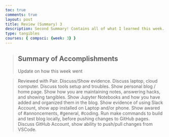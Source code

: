```yaml
---
toc: true
comments: true
layout: post
title: Review (Summary) 3
description: Second Summary! Contains all of what I learned this week.
type: tangibles
courses: { compsci: {week: 3} }
---
```


> ## Summary of Accomplishments
> Update on how this week went

> Reviewed with Pair. Discuss/Show evidence.
Discuss laptop, cloud computer.
Discuss tools setup and troubles.
Show personal blog / home page.
Show how you are maintaining notes, answering hacks, and showing tangibles.
Show Jupyter Notebooks and how you have added and organized them in the blog.
Show evidence of using Slack Account, show app installed on Laptop and/or phone. Show awared of #annoncements, #general, #coding.
Run make commands to build and test blog locally, before pushing changes to GitHub pages.
Discuss GitHub Account, show ability to push/pull changes from VSCode.